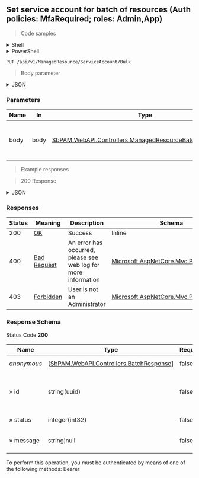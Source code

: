 
## Set service account for batch of resources (Auth policies: MfaRequired; roles: Admin,App)

<a id="opIdSetServiceAccountBatchAsync"></a>

> Code samples

<details><summary>Shell</summary>


```shell
# You can also use wget
curl -X PUT /api/v1/ManagedResource/ServiceAccount/Bulk \
  -H 'Content-Type: application/json' \
  -H 'Accept: application/json' \
  -H 'Authorization: Bearer TOKEN'

```


</details>

<details><summary>PowerShell</summary>


```powershell
# PowerShell example
$JsonBody = @"
{
  "resourceIds": [
    "497f6eca-6276-4993-bfeb-53cbbbba6f08"
  ],
  "property": "938535c8-2515-42f9-852e-1720db2e50c1"
}
"@

$NPSUrl = "https://localhost:6500"

$Login = @{
    Login = "User"
    Password = "Password"
}
# Cookie container for multi-factor authentication
$WebSession = New-Object Microsoft.PowerShell.Commands.WebRequestSession
$Token = Invoke-RestMethod -Uri "$($NPSUrl)/signinBody" -Method POST -Body (ConvertTo-Json $Login) -WebSession $WebSession -ContentType "application/json"
$Token = Invoke-RestMethod -Uri "$($NPSUrl)/signin2fa" -Method Post -Body $MfaCode -Headers @{Authorization = "Bearer $Token"} -WebSession $WebSession -ContentType "application/json"

$Headers = @{
    Authorization = "Bearer $Token"
}
Invoke-RestMethod -Method PUT -Uri "$($NPSUrl)/api/v1/ManagedResource/ServiceAccount/Bulk" -ContentType "application/json" -Body $JsonBody -Headers $Headers -ContentType "application/json"
```


</details>

`PUT /api/v1/ManagedResource/ServiceAccount/Bulk`

> Body parameter

<details><summary>JSON</summary>


```json
{
  "resourceIds": [
    "497f6eca-6276-4993-bfeb-53cbbbba6f08"
  ],
  "property": "938535c8-2515-42f9-852e-1720db2e50c1"
}
```


</details>

<h3 id="set-service-account-for-batch-of-resources-(auth-policies:-mfarequired;-roles:-admin,app)-parameters">Parameters</h3>

|Name|In|Type|Required|Description|
|---|---|---|---|---|
|body|body|[SbPAM.WebAPI.Controllers.ManagedResourceBatch[System.Guid]](../Models/sbpam.webapi.controllers.managedresourcebatch_system.guid.md)|false|Managed resource ids and service account id|

> Example responses

> 200 Response

<details><summary>JSON</summary>


```json
[
  {
    "id": "497f6eca-6276-4993-bfeb-53cbbbba6f08",
    "status": 0,
    "message": "string"
  }
]
```


</details>

<h3 id="set-service-account-for-batch-of-resources-(auth-policies:-mfarequired;-roles:-admin,app)-responses">Responses</h3>

|Status|Meaning|Description|Schema|
|---|---|---|---|
|200|[OK](https://tools.ietf.org/html/rfc7231#section-6.3.1)|Success|Inline|
|400|[Bad Request](https://tools.ietf.org/html/rfc7231#section-6.5.1)|An error has occurred, please see web log for more information|[Microsoft.AspNetCore.Mvc.ProblemDetails](../Models/microsoft.aspnetcore.mvc.problemdetails.md)|
|403|[Forbidden](https://tools.ietf.org/html/rfc7231#section-6.5.3)|User is not an Administrator|[Microsoft.AspNetCore.Mvc.ProblemDetails](../Models/microsoft.aspnetcore.mvc.problemdetails.md)|

<h3 id="set-service-account-for-batch-of-resources-(auth-policies:-mfarequired;-roles:-admin,app)-responseschema">Response Schema</h3>

Status Code **200**

|Name|Type|Required|Restrictions|Description|
|---|---|---|---|---|
|*anonymous*|[[SbPAM.WebAPI.Controllers.BatchResponse](../Models/sbpam.webapi.controllers.batchresponse.md)]|false|none|[Batched response]|
|» id|string(uuid)|false|none|Id of record that this response corresponds to|
|» status|integer(int32)|false|none|HttpStatus of response|
|» message|string¦null|false|none|Human readable message|

<aside class="warning">
To perform this operation, you must be authenticated by means of one of the following methods:
Bearer
</aside>


